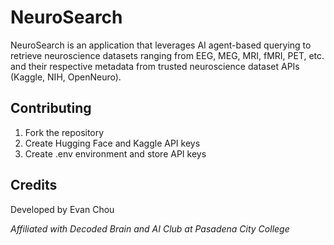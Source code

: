 # NeuroSearch

NeuroSearch is an application that leverages AI agent-based querying to retrieve neuroscience datasets ranging from EEG, MEG, MRI, fMRI, PET, etc. and their respective metadata from trusted neuroscience dataset APIs (Kaggle, NIH, OpenNeuro).

## Contributing

1. Fork the repository
2. Create Hugging Face and Kaggle API keys
3. Create .env environment and store API keys

## Credits

Developed by Evan Chou

*Affiliated with Decoded Brain and AI Club at Pasadena City College*
